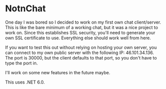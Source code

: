 # NotnChat
One day I was bored so I decided to work on my first own chat client/server. This is like the bare minimum of a working chat, but it was a nice project to work on. Since this establishes SSL security, you'll need to generate your own SSL certificate to use. Everything else should work well from here.

If you want to test this out without relying on hosting your own server, you can connect to my own public server with the following IP: 46.101.34.136. The port is 30000, but the client defaults to that port, so you don't have to type the port in.

I'll work on some new features in the future maybe.

This uses .NET 6.0.
